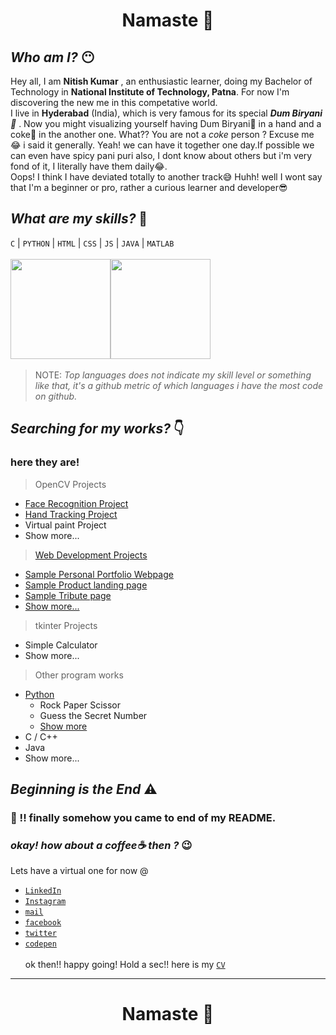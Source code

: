 # <b> <p align="center">Namaste 🙏 </p>  </b> 
## *Who am I?* 😶
Hey all, I am <b>Nitish Kumar</b> , an enthusiastic learner, doing my Bachelor of Technology in <b>National Institute of Technology, Patna</b>. For now I'm discovering the new me in this competative world.<br/> 
I live in <b>Hyderabad</b> (India), which is very famous for its special <i><b>Dum Biryani 🍚</b></i> . Now you might visualizing yourself having Dum Biryani🍚 in a hand and a coke🍷 in the another one. What?? You are not a <i>coke</i> person ? Excuse me 😂 i said it generally. Yeah! we can have it together one day.If possible we can even have spicy pani puri also, I dont know about others but i'm very fond of it, I literally have them daily😂. <br/>
Oops! I think I have deviated totally to another track😅 Huhh! well I wont say that I'm a beginner or pro, rather a curious learner and developer😎 <br/>

## *What are my skills?* 💪
 `C` | `PYTHON` | `HTML` | `CSS` | `JS` | `JAVA` | `MATLAB` <br/>
<br/><img height="160em" src="https://github-readme-stats.vercel.app/api?username=mnk17arts&show_icons=true&theme=merko&custom_title=My+GitHub+Stats&include_all_commits=true"><img height="160em" src="https://github-readme-stats.vercel.app/api/top-langs/?username=mnk17arts&theme=merko&langs_count=5&layout=compact&api_domain=Wakapi"><a/>
<br/>
> NOTE: *Top languages does not indicate my skill level or something like that, it's a github metric of which languages i have the most code on github.*
## *Searching for my works?* 👇 
### here they are!
> OpenCV Projects
+ [Face Recognition Project](https://github.com/mnk17arts/myPython/tree/main/opencv/face-recognition-project)
+ [Hand Tracking Project](https://github.com/mnk17arts/myPython/tree/main/opencv/hand-tracking-module)
+ Virtual paint Project
+ Show more...
> [Web Development Projects](https://github.com/mnk17arts/myHtmlCssJs)
- [Sample Personal Portfolio Webpage](https://codepen.io/mnk17arts/full/wvgdqya)
- [Sample Product landing page](https://codepen.io/mnk17arts/full/JjEKNJO)
- [Sample Tribute page](https://codepen.io/mnk17arts/full/abpNaMJ)
- [Show more...](https://github.com/mnk17arts/myHtmlCssJs)
> tkinter Projects
* Simple Calculator
* Show more...
> Other program works
+ [Python](https://github.com/mnk17arts/myPython)
   + Rock Paper Scissor
   + Guess the Secret Number 
   + [Show more](https://github.com/mnk17arts/myPython)
+ C / C++
+ Java
+ Show more...

## *Beginning is the End* ⚠️
### 👏 !! finally somehow you came to end of my README.<br/>
### *okay! how about a coffee☕ then ?* 😉
Lets have a virtual one for now @
*  [`LinkedIn`](https://www.linkedin.com/in/mnk17arts/)
*  [`Instagram`](https://www.instagram.com/mnk17arts__/)
*  [`mail`](mailto:mnk17arts@gmail.com)
*  [`facebook`](https://www.facebook.com/nit1717)
*  [`twitter`](https://twitter.com/mnk17art_?s=09)
*  [`codepen`](https://codepen.io/mnk17arts)
<br/><br/>ok then!! happy going!
Hold a sec!! here is my [`CV`]()
<hr/>
<h1><b> <p align="center">Namaste 🙏 </p>  </b> <h1/>
